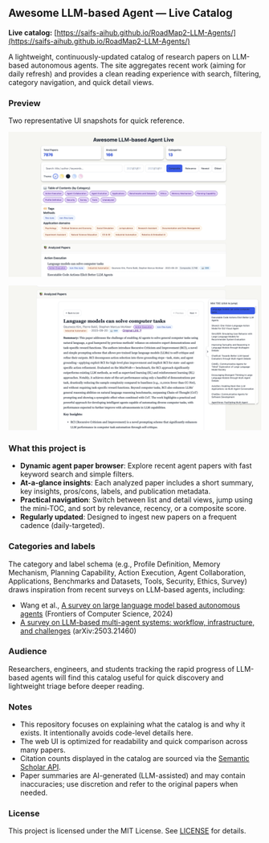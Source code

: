 ## Awesome LLM-based Agent — Live Catalog

**Live catalog:** [https://saifs-aihub.github.io/RoadMap2-LLM-Agents/](https://saifs-aihub.github.io/RoadMap2-LLM-Agents/)

A lightweight, continuously-updated catalog of research papers on LLM-based autonomous agents. The site aggregates recent work (aiming for daily refresh) and provides a clean reading experience with search, filtering, category navigation, and quick detail views.

### Preview
Two representative UI snapshots for quick reference.

![Browse view](docs/images/browse_view.png)

![Detail view](docs/images/detail_view.png)

### What this project is
- **Dynamic agent paper browser**: Explore recent agent papers with fast keyword search and simple filters.
- **At-a-glance insights**: Each analyzed paper includes a short summary, key insights, pros/cons, labels, and publication metadata.
- **Practical navigation**: Switch between list and detail views, jump using the mini-TOC, and sort by relevance, recency, or a composite score.
- **Regularly updated**: Designed to ingest new papers on a frequent cadence (daily-targeted).

### Categories and labels
The category and label schema (e.g., Profile Definition, Memory Mechanism, Planning Capability, Action Execution, Agent Collaboration, Applications, Benchmarks and Datasets, Tools, Security, Ethics, Survey) draws inspiration from recent surveys on LLM-based agents, including:
- Wang et al., [A survey on large language model based autonomous agents](https://link.springer.com/10.1007/s11704-024-40231-1) (Frontiers of Computer Science, 2024)
- [A survey on LLM-based multi-agent systems: workflow, infrastructure, and challenges](http://arxiv.org/abs/2503.21460) (arXiv:2503.21460)

### Audience
Researchers, engineers, and students tracking the rapid progress of LLM-based agents will find this catalog useful for quick discovery and lightweight triage before deeper reading.

### Notes
- This repository focuses on explaining what the catalog is and why it exists. It intentionally avoids code-level details here.
- The web UI is optimized for readability and quick comparison across many papers.
- Citation counts displayed in the catalog are sourced via the [Semantic Scholar API](https://www.semanticscholar.org/product/api).
- Paper summaries are AI-generated (LLM-assisted) and may contain inaccuracies; use discretion and refer to the original papers when needed.

### License
This project is licensed under the MIT License. See [LICENSE](LICENSE) for details.

